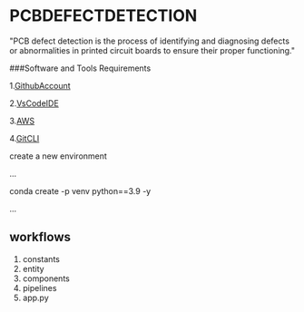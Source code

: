 # PCBDEFECTDETECTION
"PCB defect detection is the process of identifying and diagnosing defects or abnormalities in printed circuit boards to ensure their proper functioning."

###Software and Tools Requirements

  1.[GithubAccount](https://github.com/)

  2.[VsCodeIDE](https://code.visualstudio.com/)

  3.[AWS](https://aws.amazon.com/)
  
  4.[GitCLI](https://git-scm.com/)


create a new environment

...

conda create -p venv python==3.9 -y

...

## workflows

1. constants
2. entity
3. components
4. pipelines
5. app.py
